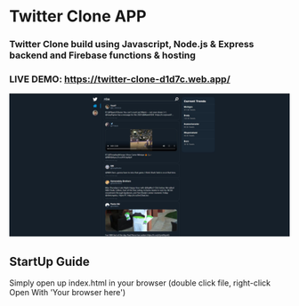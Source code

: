 # Twitter Clone APP

### Twitter Clone build using Javascript, Node.js & Express backend and Firebase functions & hosting

### LIVE DEMO: https://twitter-clone-d1d7c.web.app/

![Image of Twitter-Clone](images/twitter.jpg)

## StartUp Guide

Simply open up index.html in your browser (double click file, right-click Open With 'Your browser here')

